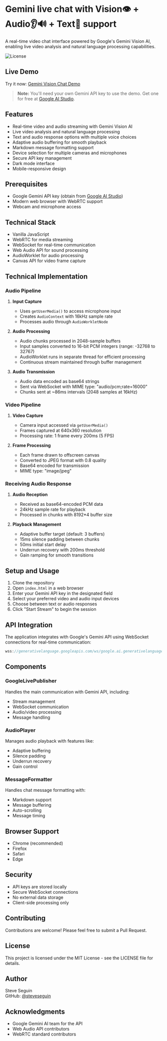 # Gemini live chat with Vision👁️ + Audio👂🔊 + Text💬 support

A real-time video chat interface powered by Google's Gemini Vision AI, enabling live video analysis and natural language processing capabilities.

![License](https://img.shields.io/badge/license-MIT-blue.svg)

## Live Demo

Try it now: [Gemini Vision Chat Demo](https://steveseguin.github.io/gemini-chatbot)

> **Note:** You'll need your own Gemini API key to use the demo. Get one for free at [Google AI Studio](https://aistudio.google.com/app/apikey).

## Features

- Real-time video and audio streaming with Gemini Vision AI
- Live video analysis and natural language processing
- Text and audio response options with multiple voice choices
- Adaptive audio buffering for smooth playback
- Markdown message formatting support
- Device selection for multiple cameras and microphones
- Secure API key management
- Dark mode interface
- Mobile-responsive design

## Prerequisites

- Google Gemini API key (obtain from [Google AI Studio](https://aistudio.google.com/app/apikey))
- Modern web browser with WebRTC support
- Webcam and microphone access

## Technical Stack

- Vanilla JavaScript
- WebRTC for media streaming
- WebSocket for real-time communication
- Web Audio API for sound processing
- AudioWorklet for audio processing
- Canvas API for video frame capture

## Technical Implementation

### Audio Pipeline
1. **Input Capture**
   - Uses `getUserMedia()` to access microphone input
   - Creates `AudioContext` with 16kHz sample rate
   - Processes audio through `AudioWorkletNode`

2. **Audio Processing**
   - Audio chunks processed in 2048-sample buffers
   - Input samples converted to 16-bit PCM integers (range: -32768 to 32767)
   - AudioWorklet runs in separate thread for efficient processing
   - Continuous stream maintained through buffer management

3. **Audio Transmission**
   - Audio data encoded as base64 strings
   - Sent via WebSocket with MIME type: "audio/pcm;rate=16000"
   - Chunks sent at ~86ms intervals (2048 samples at 16kHz)

### Video Pipeline
1. **Video Capture**
   - Camera input accessed via `getUserMedia()`
   - Frames captured at 640x360 resolution
   - Processing rate: 1 frame every 200ms (5 FPS)

2. **Frame Processing**
   - Each frame drawn to offscreen canvas
   - Converted to JPEG format with 0.8 quality
   - Base64 encoded for transmission
   - MIME type: "image/jpeg"

### Receiving Audio Response
1. **Audio Reception**
   - Received as base64-encoded PCM data
   - 24kHz sample rate for playback
   - Processed in chunks with 8192*4 buffer size

2. **Playback Management**
   - Adaptive buffer target (default: 3 buffers)
   - 15ms silence padding between chunks
   - 50ms initial start delay
   - Underrun recovery with 200ms threshold
   - Gain ramping for smooth transitions

## Setup and Usage

1. Clone the repository
2. Open `index.html` in a web browser
3. Enter your Gemini API key in the designated field
4. Select your preferred video and audio input devices
5. Choose between text or audio responses
6. Click "Start Stream" to begin the session

## API Integration

The application integrates with Google's Gemini API using WebSocket connections for real-time communication:

```javascript
wss://generativelanguage.googleapis.com/ws/google.ai.generativelanguage.v1alpha.GenerativeService.BidiGenerateContent
```

## Components

### GoogleLivePublisher
Handles the main communication with Gemini API, including:
- Stream management
- WebSocket communication
- Audio/video processing
- Message handling

### AudioPlayer
Manages audio playback with features like:
- Adaptive buffering
- Silence padding
- Underrun recovery
- Gain control

### MessageFormatter
Handles chat message formatting with:
- Markdown support
- Message buffering
- Auto-scrolling
- Message timing

## Browser Support

- Chrome (recommended)
- Firefox
- Safari
- Edge

## Security

- API keys are stored locally
- Secure WebSocket connections
- No external data storage
- Client-side processing only

## Contributing

Contributions are welcome! Please feel free to submit a Pull Request.

## License

This project is licensed under the MIT License - see the LICENSE file for details.

## Author

Steve Seguin  
GitHub: [@steveseguin](https://github.com/steveseguin)

## Acknowledgments

- Google Gemini AI team for the API
- Web Audio API contributors
- WebRTC standard contributors

